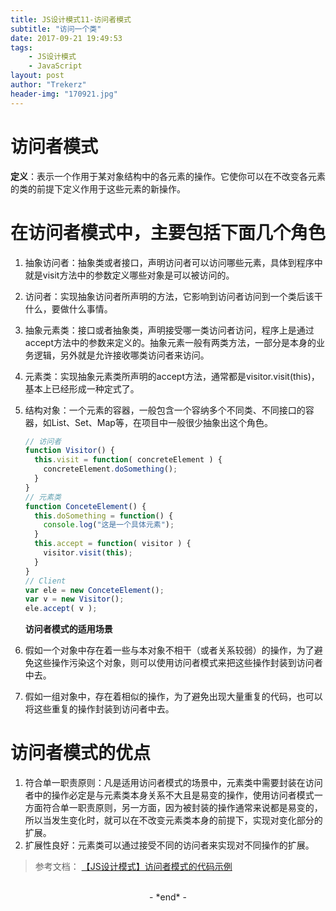 ```yaml
---
title: JS设计模式11-访问者模式
subtitle: "访问一个类"
date: 2017-09-21 19:49:53
tags: 
	- JS设计模式
	- JavaScript
layout: post
author: "Trekerz"
header-img: "170921.jpg"
---
```


# **访问者模式**

**定义**：表示一个作用于某对象结构中的各元素的操作。它使你可以在不改变各元素的类的前提下定义作用于这些元素的新操作。

# **在访问者模式中，主要包括下面几个角色**

1. 抽象访问者：抽象类或者接口，声明访问者可以访问哪些元素，具体到程序中就是visit方法中的参数定义哪些对象是可以被访问的。

2. 访问者：实现抽象访问者所声明的方法，它影响到访问者访问到一个类后该干什么，要做什么事情。

3. 抽象元素类：接口或者抽象类，声明接受哪一类访问者访问，程序上是通过accept方法中的参数来定义的。抽象元素一般有两类方法，一部分是本身的业务逻辑，另外就是允许接收哪类访问者来访问。

4. 元素类：实现抽象元素类所声明的accept方法，通常都是visitor.visit(this)，基本上已经形成一种定式了。

5. 结构对象：一个元素的容器，一般包含一个容纳多个不同类、不同接口的容器，如List、Set、Map等，在项目中一般很少抽象出这个角色。

   ```js
   // 访问者  
   function Visitor() {  
     this.visit = function( concreteElement ) {  
       concreteElement.doSomething();  
     }  
   } 
   // 元素类  
   function ConceteElement() {  
     this.doSomething = function() {  
       console.log("这是一个具体元素");  
     }  
     this.accept = function( visitor ) {  
       visitor.visit(this);  
     }  
   }  
   // Client  
   var ele = new ConceteElement();  
   var v = new Visitor();  
   ele.accept( v );
   ```

   **访问者模式的适用场景**


1. 假如一个对象中存在着一些与本对象不相干（或者关系较弱）的操作，为了避免这些操作污染这个对象，则可以使用访问者模式来把这些操作封装到访问者中去。
2. 假如一组对象中，存在着相似的操作，为了避免出现大量重复的代码，也可以将这些重复的操作封装到访问者中去。

# **访问者模式的优点**

1. 符合单一职责原则：凡是适用访问者模式的场景中，元素类中需要封装在访问者中的操作必定是与元素类本身关系不大且是易变的操作，使用访问者模式一方面符合单一职责原则，另一方面，因为被封装的操作通常来说都是易变的，所以当发生变化时，就可以在不改变元素类本身的前提下，实现对变化部分的扩展。
2. 扩展性良好：元素类可以通过接受不同的访问者来实现对不同操作的扩展。

> 参考文档：
> [【JS设计模式】访问者模式的代码示例](http://blog.csdn.net/itpinpai/article/details/51644922)

<br/>

<center>-&nbsp;*end*&nbsp;-</center>

<br/>